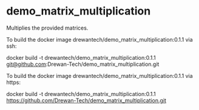 # demo_matrix_multiplication
Multiplies the provided matrices.

To build the docker image drewantech/demo_matrix_multiplication:0.1.1 via ssh:

docker build -t drewantech/demo_matrix_multiplication:0.1.1 git@github.com:Drewan-Tech/demo_matrix_multiplication.git

To build the docker image drewantech/demo_matrix_multiplication:0.1.1 via https:

docker build -t drewantech/demo_matrix_multiplication:0.1.1 https://github.com/Drewan-Tech/demo_matrix_multiplication.git
